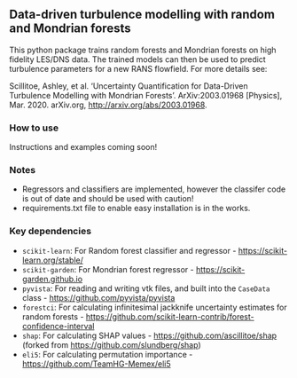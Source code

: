 ## Data-driven turbulence modelling with random and Mondrian forests

This python package trains random forests and Mondrian forests on high fidelity LES/DNS data. The trained models can then be used to predict turbulence parameters for a new RANS flowfield. For more details see:

Scillitoe, Ashley, et al. ‘Uncertainty Quantification for Data-Driven Turbulence Modelling with Mondrian Forests’. ArXiv:2003.01968 [Physics], Mar. 2020. arXiv.org, http://arxiv.org/abs/2003.01968.

### How to use
Instructions and examples coming soon!

### Notes
* Regressors and classifiers are implemented, however the classifer code is out of date and should be used with caution!
* requirements.txt file to enable easy installation is in the works.

### Key dependencies
* `scikit-learn`: For Random forest classifier and regressor - https://scikit-learn.org/stable/
* `scikit-garden`: For Mondrian forest regressor - https://scikit-garden.github.io
* `pyvista`: For reading and writing vtk files, and built into the `CaseData` class - https://github.com/pyvista/pyvista
* `forestci`: For calculating infinitesimal jackknife uncertainty estimates for random forests - https://github.com/scikit-learn-contrib/forest-confidence-interval
* `shap`: For calculating SHAP values - https://github.com/ascillitoe/shap (forked from https://github.com/slundberg/shap)
* `eli5`: For calculating permutation importance - https://github.com/TeamHG-Memex/eli5
